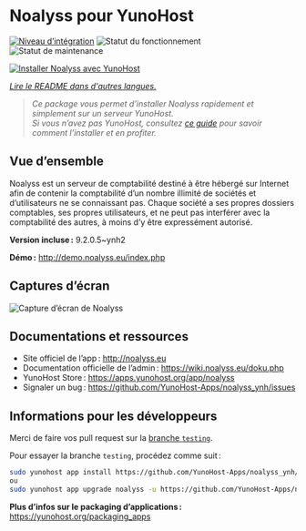 <!--
Nota bene : ce README est automatiquement généré par <https://github.com/YunoHost/apps/tree/master/tools/readme_generator>
Il NE doit PAS être modifié à la main.
-->

# Noalyss pour YunoHost

[![Niveau d’intégration](https://dash.yunohost.org/integration/noalyss.svg)](https://ci-apps.yunohost.org/ci/apps/noalyss/) ![Statut du fonctionnement](https://ci-apps.yunohost.org/ci/badges/noalyss.status.svg) ![Statut de maintenance](https://ci-apps.yunohost.org/ci/badges/noalyss.maintain.svg)

[![Installer Noalyss avec YunoHost](https://install-app.yunohost.org/install-with-yunohost.svg)](https://install-app.yunohost.org/?app=noalyss)

*[Lire le README dans d'autres langues.](./ALL_README.md)*

> *Ce package vous permet d’installer Noalyss rapidement et simplement sur un serveur YunoHost.*  
> *Si vous n’avez pas YunoHost, consultez [ce guide](https://yunohost.org/install) pour savoir comment l’installer et en profiter.*

## Vue d’ensemble

Noalyss est un serveur de comptabilité destiné à être hébergé sur Internet afin de contenir la comptabilité d’un nombre illimité de sociétés et d’utilisateurs ne se connaissant pas. Chaque société a ses propres dossiers comptables, ses propres utilisateurs, et ne peut pas interférer avec la comptabilité des autres, à moins d’y être expressément autorisé.

**Version incluse :** 9.2.0.5~ynh2

**Démo :** <http://demo.noalyss.eu/index.php>

## Captures d’écran

![Capture d’écran de Noalyss](./doc/screenshots/Sélection_099_0.png)

## Documentations et ressources

- Site officiel de l’app : <http://noalyss.eu>
- Documentation officielle de l’admin : <https://wiki.noalyss.eu/doku.php>
- YunoHost Store : <https://apps.yunohost.org/app/noalyss>
- Signaler un bug : <https://github.com/YunoHost-Apps/noalyss_ynh/issues>

## Informations pour les développeurs

Merci de faire vos pull request sur la [branche `testing`](https://github.com/YunoHost-Apps/noalyss_ynh/tree/testing).

Pour essayer la branche `testing`, procédez comme suit :

```bash
sudo yunohost app install https://github.com/YunoHost-Apps/noalyss_ynh/tree/testing --debug
ou
sudo yunohost app upgrade noalyss -u https://github.com/YunoHost-Apps/noalyss_ynh/tree/testing --debug
```

**Plus d’infos sur le packaging d’applications :** <https://yunohost.org/packaging_apps>
